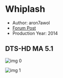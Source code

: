 # Whiplash

* Author: aron7awol
* [Forum Post](https://www.avsforum.com/threads/bass-eq-for-filtered-movies.2995212/post-57726252)
* Production Year: 2014

## DTS-HD MA 5.1

![img 0](https://i.imgur.com/AwAxXgj.jpg)

![img 1](https://i.imgur.com/lmKtm54.png)

